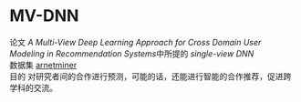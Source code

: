 # MV-DNN
论文  *A Multi-View Deep Learning Approach for Cross Domain User Modeling in Recommendation Systems*中所提的
*single-view DNN*  
数据集  [arnetminer](http://arnetminer.org/billboard/collaboration)  
目的  对研究者间的合作进行预测，可能的话，还能进行智能的合作推荐，促进跨学科的交流。
